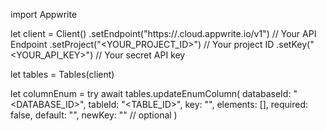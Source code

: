 import Appwrite

let client = Client()
    .setEndpoint("https://<REGION>.cloud.appwrite.io/v1") // Your API Endpoint
    .setProject("<YOUR_PROJECT_ID>") // Your project ID
    .setKey("<YOUR_API_KEY>") // Your secret API key

let tables = Tables(client)

let columnEnum = try await tables.updateEnumColumn(
    databaseId: "<DATABASE_ID>",
    tableId: "<TABLE_ID>",
    key: "",
    elements: [],
    required: false,
    default: "<DEFAULT>",
    newKey: "" // optional
)

